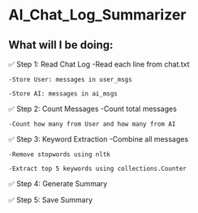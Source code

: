 # AI_Chat_Log_Summarizer

## What will I be doing:
✅ Step 1: Read Chat Log
    -Read each line from chat.txt

    -Store User: messages in user_msgs

    -Store AI: messages in ai_msgs

✅ Step 2: Count Messages
    -Count total messages

    -Count how many from User and how many from AI

✅ Step 3: Keyword Extraction
    -Combine all messages

    -Remove stopwords using nltk

    -Extract top 5 keywords using collections.Counter

✅ Step 4: Generate Summary

✅ Step 5: Save Summary

